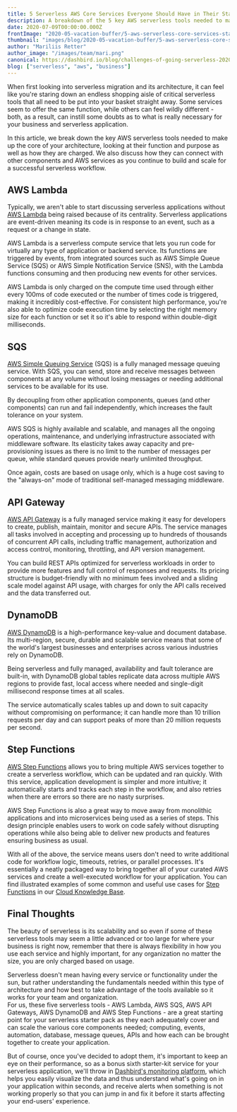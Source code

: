```yaml
---
title: 5 Serverless AWS Core Services Everyone Should Have in Their Starter Toolkit
description: A breakdown of the 5 key AWS serverless tools needed to make up the core of your serverless architecture's starterkit. Looking at their function and purpose as well as how they are charged.
date: 2020-07-09T00:00:00.000Z
frontImage: "2020-05-vacation-buffer/5-aws-serverless-core-services-starter-toolkit.png"
thumbnail: "images/blog/2020-05-vacation-buffer/5-aws-serverless-core-services-starter-toolkit.png"
author: "Mariliis Retter"
author_image: "/images/team/mari.png"
canonical: https://dashbird.io/blog/challenges-of-going-serverless-2020
blog: ["serverless", "aws", "business"]
---
```


When first looking into serverless migration and its architecture, it can feel like you're staring down an endless shopping aisle of critical serverless tools that all need to be put into your basket straight away. Some services seem to offer the same function, while others can feel wildly different - both, as a result, can instill some doubts as to what is really necessary for your business and serverless application.

In this article, we break down the key AWS serverless tools needed to make up the core of your architecture, looking at their function and purpose as well as how they are charged. We also discuss how they can connect with other components and AWS services as you continue to build and scale for a successful serverless workflow.

## AWS Lambda 

Typically, we aren't able to start discussing serverless applications without [AWS Lambda](https://dashbird.io/knowledge-base/aws-lambda/anatomy-of-a-lambda-function/) being raised because of its centrality. Serverless applications are event-driven meaning its code is in response to an event, such as a request or a change in state.

AWS Lambda is a serverless compute service that lets you run code for virtually any type of application or backend service. Its functions are triggered by events, from integrated sources such as AWS Simple Queue Service (SQS) or AWS Simple Notification Service (SNS), with the Lambda functions consuming and then producing new events for other services.

AWS Lambda is only charged on the compute time used through either every 100ms of code executed or the number of times code is triggered, making it incredibly cost-effective. For consistent high performance, you're also able to optimize code execution time by selecting the right memory size for each function or set it so it's able to respond within double-digit milliseconds.

## SQS

[AWS Simple Queuing Service](https://dashbird.io/knowledge-base/sqs/intro-to-sqs-queue-service/) (SQS) is a fully managed message queuing service. With SQS, you can send, store and receive messages between components at any volume without losing messages or needing additional services to be available for its use.

By decoupling from other application components, queues (and other components) can run and fail independently, which increases the fault tolerance on your system.

AWS SQS is highly available and scalable, and manages all the ongoing operations, maintenance, and underlying infrastructure associated with middleware software. Its elasticity takes away capacity and pre-provisioning issues as there is no limit to the number of messages per queue, while standard queues provide nearly unlimited throughput.

Once again, costs are based on usage only, which is a huge cost saving to the "always-on" mode of traditional self-managed messaging middleware.

## API Gateway

[AWS API Gateway](https://dashbird.io/knowledge-base/api-gateway/what-is-an-api-gateway/) is a fully managed service making it easy for developers to create, publish, maintain, monitor and secure APIs. The service manages all tasks involved in accepting and processing up to hundreds of thousands of concurrent API calls, including traffic management, authorization and access control, monitoring, throttling, and API version management.

You can build REST APIs optimized for serverless workloads in order to provide more features and full control of responses and requests. Its pricing structure is budget-friendly with no minimum fees involved and a sliding scale model against API usage, with charges for only the API calls received and the data transferred out.

## DynamoDB

[AWS DynamoDB](https://dashbird.io/knowledge-base/dynamodb/overview-and-main-concepts/) is a high-performance key-value and document database. Its multi-region, secure, durable and scalable service means that some of the world's largest businesses and enterprises across various industries rely on DynamoDB.

Being serverless and fully managed, availability and fault tolerance are built-in, with DynamoDB global tables replicate data across multiple AWS regions to provide fast, local access where needed and single-digit millisecond response times at all scales.

The service automatically scales tables up and down to suit capacity without compromising on performance; it can handle more than 10 trillion requests per day and can support peaks of more than 20 million requests per second.

## Step Functions

[AWS Step Functions](https://dashbird.io/knowledge-base/step-functions/what-is-aws-step-functions/) allows you to bring multiple AWS services together to create a serverless workflow, which can be updated and ran quickly. With this service, application development is simpler and more intuitive; it automatically starts and tracks each step in the workflow, and also retries when there are errors so there are no nasty surprises.

AWS Step Functions is also a great way to move away from monolithic applications and into microservices being used as a series of steps. This design principle enables users to work on code safely without disrupting operations while also being able to deliver new products and features ensuring business as usual.

With all of the above, the service means users don't need to write additional code for workflow logic, timeouts, retries, or parallel processes. It's essentially a neatly packaged way to bring together all of your curated AWS services and create a well-executed workflow for your application. You can find illustrated examples of some common and useful use cases for [Step Functions](https://dashbird.io/knowledge-base/step-functions/use-cases-for-aws-step-functions/) in our [Cloud Knowledge Base](https://dashbird.io/knowledge-base/).

## Final Thoughts

The beauty of serverless is its scalability and so even if some of these serverless tools may seem a little advanced or too large for where your business is right now, remember that there is always flexibility in how you use each service and highly important, for any organization no matter the size, you are only charged based on usage.

Serverless doesn't mean having every service or functionality under the sun, but rather understanding the fundamentals needed within this type of architecture and how best to take advantage of the tools available so it works for your team and organization.\
For us, these five serverless tools - AWS Lambda, AWS SQS, AWS API Gateways, AWS DynamoDB and AWS Step Functions - are a great starting point for your serverless starter pack as they each adequately cover and can scale the various core components needed; computing, events, automation, database, message queues, APIs and how each can be brought together to create your application. 

But of course, once you've decided to adopt them, it's important to keep an eye on their performance, so as a bonus sixth starter-kit service for your serverless application, we'll throw in [Dashbird's monitoring platform](https://dashbird.io/features/), which helps you easily visualize the data and thus understand what's going on in your application within seconds, and receive alerts when something is not working properly so that you can jump in and fix it before it starts affecting your end-users' experience.
